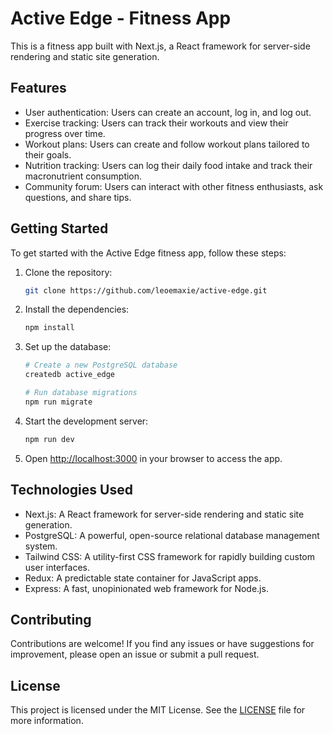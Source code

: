 # Active Edge - Fitness App

This is a fitness app built with Next.js, a React framework for server-side rendering and static site generation.

## Features

-   User authentication: Users can create an account, log in, and log out.
-   Exercise tracking: Users can track their workouts and view their progress over time.
-   Workout plans: Users can create and follow workout plans tailored to their goals.
-   Nutrition tracking: Users can log their daily food intake and track their macronutrient consumption.
-   Community forum: Users can interact with other fitness enthusiasts, ask questions, and share tips.

## Getting Started

To get started with the Active Edge fitness app, follow these steps:

1. Clone the repository:

    ```bash
    git clone https://github.com/leoemaxie/active-edge.git
    ```

2. Install the dependencies:

    ```bash
    npm install
    ```

3. Set up the database:

    ```bash
    # Create a new PostgreSQL database
    createdb active_edge

    # Run database migrations
    npm run migrate
    ```

4. Start the development server:

    ```bash
    npm run dev
    ```

5. Open [http://localhost:3000](http://localhost:3000) in your browser to access the app.

## Technologies Used

-   Next.js: A React framework for server-side rendering and static site generation.
-   PostgreSQL: A powerful, open-source relational database management system.
-   Tailwind CSS: A utility-first CSS framework for rapidly building custom user interfaces.
-   Redux: A predictable state container for JavaScript apps.
-   Express: A fast, unopinionated web framework for Node.js.

## Contributing

Contributions are welcome! If you find any issues or have suggestions for improvement, please open an issue or submit a pull request.

## License

This project is licensed under the MIT License. See the [LICENSE](LICENSE) file for more information.
